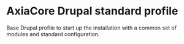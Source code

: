 AxiaCore Drupal standard profile
================================

Base Drupal profile to start up the installation with
a common set of modules and standard configuration.